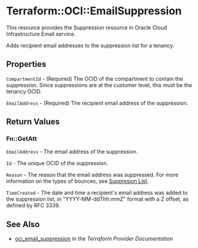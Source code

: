 # Terraform::OCI::EmailSuppression

This resource provides the Suppression resource in Oracle Cloud Infrastructure Email service.

Adds recipient email addresses to the suppression list for a tenancy.

## Properties

`CompartmentId` - (Required) The OCID of the compartment to contain the suppression. Since suppressions are at the customer level, this must be the tenancy OCID.

`EmailAddress` - (Required) The recipient email address of the suppression.


## Return Values

### Fn::GetAtt

`EmailAddress` - The email address of the suppression.

`Id` - The unique OCID of the suppression.

`Reason` - The reason that the email address was suppressed. For more information on the types of bounces, see [Suppresion List](https://docs.cloud.oracle.com/iaas/Content/Email/Concepts/emaildeliveryoverview.htm#suppressionlist).

`TimeCreated` - The date and time a recipient's email address was added to the suppression list, in "YYYY-MM-ddThh:mmZ" format with a Z offset, as defined by RFC 3339.

## See Also

* [oci_email_suppression](https://www.terraform.io/docs/providers/oci/r/email_suppression.html) in the _Terraform Provider Documentation_